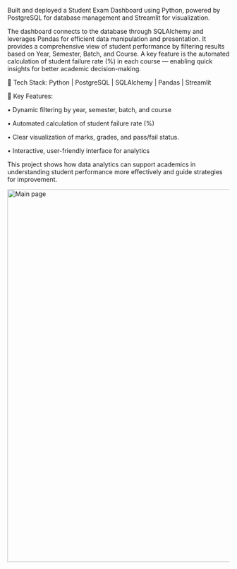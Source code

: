 
Built and deployed a Student Exam Dashboard using Python, powered by PostgreSQL for database management and Streamlit for visualization.

The dashboard connects to the database through SQLAlchemy and leverages Pandas for efficient data manipulation and presentation. It provides a comprehensive view of student performance by filtering results based on Year, Semester, Batch, and Course. A key feature is the automated calculation of student failure rate (%) in each course — enabling quick insights for better academic decision-making.

🔹 Tech Stack: Python | PostgreSQL | SQLAlchemy | Pandas | Streamlit

🔹 Key Features:

   •	Dynamic filtering by year, semester, batch, and course
    
  •	Automated calculation of student failure rate (%)
    
  •	Clear visualization of marks, grades, and pass/fail status.
    
  •	Interactive, user-friendly interface for analytics

This project shows how data analytics can support academics in understanding student performance more effectively and guide strategies for improvement.

<img width="719" height="846" alt="Main page" src="https://github.com/user-attachments/assets/650bf285-59d3-4b7e-aa86-12d2c5901f01" />



